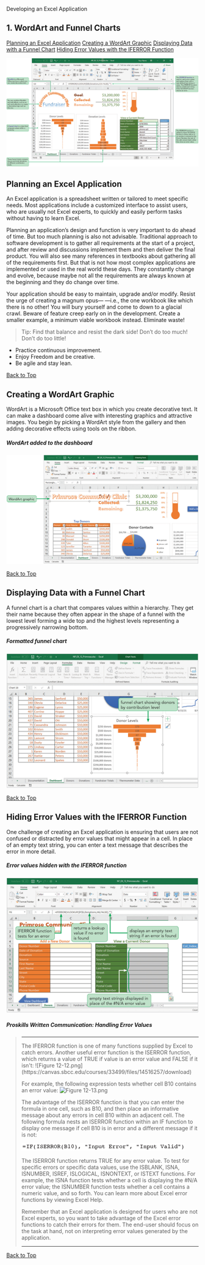 Developing an Excel Application
[](#top)
## 1. WordArt and Funnel Charts
[Planning an Excel Application](#planning-an-excel-application)
[Creating a WordArt Graphic](#creating-a-wordart-graphic)
[Displaying Data with a Funnel Chart](#displaying-data-with-a-funnel-chart)
[Hiding Error Values with the IFERROR Function](#hiding-error-values-with-the-iferror-function)

![Session 12-1 Visual Overview](../images/modules/M12/Session%2012-1.png)  

## [](#planning-an-excel-application)Planning an Excel Application

An Excel application is a spreadsheet written or tailored to meet specific needs. Most applications include a customized interface to assist users, who are usually not Excel experts, to quickly and easily perform tasks without having to learn Excel.

Planning an application’s design and function is very important to do ahead of time. But too much planning is also not advisable. Traditional approach to software development is to gather all requirements at the start of a project, and after review and discussions implement them and then deliver the final product. You will also see many references in textbooks about gathering all of the requirements first. But that is not how most complex applications are implemented or used in the real world these days. They constantly change and evolve, because maybe not all the requirements are always known at the beginning and they do change over time.

Your application should be easy to maintain, upgrade and/or modify. Resist the urge of creating a magnum opus— —i.e., the one workbook like which there is no other! You will bury yourself and come to down to a glacial crawl. Beware of feature creep early on in the development. Create a smaller example, a minimum viable workbook instead. Eliminate waste!

> Tip: Find that balance and resist the dark side! Don’t do too much! Don’t do too little!

*   Practice continuous improvement.
*   Enjoy Freedom and be creative.
*   Be agile and stay lean.

[Back to Top](#top)
## [](#creating-a-wordart-graphic)Creating a WordArt Graphic

WordArt is a Microsoft Office text box in which you create decorative text. It can make a dashboard come alive with interesting graphics and attractive images. You begin by picking a WordArt style from the gallery and then adding decorative effects using tools on the ribbon.

##### WordArt added to the dashboard
![Figure 12-1 WordArt added to the dashboard](../images/modules/M12/Figure%2012-1.png)

[Back to Top](#top)
## [](#displaying-data-with-a-funnel-chart)Displaying Data with a Funnel Chart

A funnel chart is a chart that compares values within a hierarchy. They get their name because they often appear in the shape of a funnel with the lowest level forming a wide top and the highest levels representing a progressively narrowing bottom.

##### Formatted funnel chart
![Figure 12-4 Formatted funnel chart](../images/modules/M12/Figure%2012-4.png)

[Back to Top](#top)
## [](#hiding-error-values-with-the-iferror-function)Hiding Error Values with the IFERROR Function

One challenge of creating an Excel application is ensuring that users are not confused or distracted by error values that might appear in a cell. In place of an empty text string, you can enter a text message that describes the error in more detail.

##### Error values hidden with the IFERROR function
![Figure 12-6 Error values hidden with the IFERROR function](../images/modules/M12/Figure%2012-6.png)

##### Proskills Written Communication: _Handling Error Values_

><hr>The IFERROR function is one of many functions supplied by Excel to catch errors. Another useful error function is the ISERROR function, which returns a value of TRUE if value is an error value and FALSE if it isn't: ![Figure 12-12.png](https://canvas.sbcc.edu/courses/33499/files/14516257/download)
>
>For example, the following expression tests whether cell B10 contains an error value: ![Figure 12-13.png](https://canvas.sbcc.edu/courses/33499/files/14516256/download)
>
>The advantage of the ISERROR function is that you can enter the formula in one cell, such as B10, and then place an informative message about any errors in cell B10 within an adjacent cell. The following formula nests an ISERROR function within an IF function to display one message if cell B10 is in error and a different message if it is not:
>
> ![Figure 12-14](../images/modules/M12/Figure%2012-14.png)
>
> The ISERROR function returns TRUE for any error value. To test for specific errors or specific data values, use the ISBLANK, ISNA, ISNUMBER, ISREF, ISLOGICAL, ISNONTEXT, or ISTEXT functions. For example, the ISNA function tests whether a cell is displaying the #N/A error value; the ISNUMBER function tests whether a cell contains a numeric value, and so forth. You can learn more about Excel error functions by viewing Excel Help.
>
> Remember that an Excel application is designed for users who are not Excel experts, so you want to take advantage of the Excel error functions to catch their errors for them. The end-user should focus on the task at hand, not on interpreting error values generated by the application.
><hr>

[Back to Top](#top)
